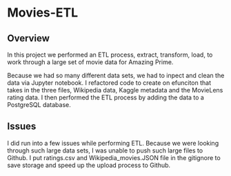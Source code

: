 # Movies-ETL

## Overview
In this project we performed an ETL process, extract, transform, load, to work through a large set of movie data for Amazing Prime. 

Because we had so many different data sets, we had to inpect and clean the data via Jupyter notebook. I refactored code to create on efunciton that takes in the three files, Wikipedia data, Kaggle metadata and the MovieLens rating data. I then performed the ETL process by adding the data to a PostgreSQL database. 

## Issues
I did run into a few issues while performing ETL. Because we were looking through such large data sets, I was unable to push such large files to Github. I put ratings.csv and Wikipedia_movies.JSON file in the gitignore to save storage and speed up the upload process to Github. 

